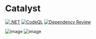 # Catalyst
[![.NET](https://github.com/CodingCatalysts/Catalyst/actions/workflows/dotnet.yml/badge.svg)](https://github.com/CodingCatalysts/Catalyst/actions/workflows/dotnet.yml) [![CodeQL](https://github.com/CodingCatalysts/Catalyst/actions/workflows/codeql-analysis.yml/badge.svg)](https://github.com/CodingCatalysts/Catalyst/actions/workflows/codeql-analysis.yml) [![Dependency Review](https://github.com/CodingCatalysts/Catalyst/actions/workflows/dependency-review.yml/badge.svg)](https://github.com/CodingCatalysts/Catalyst/actions/workflows/dependency-review.yml)

![image](https://user-images.githubusercontent.com/48451054/179251245-db22826b-45fa-47b7-ad30-596678d19c63.png)
![image](https://user-images.githubusercontent.com/48451054/180058631-21198849-dff8-40d7-a9aa-67f96acad1a1.gif)
